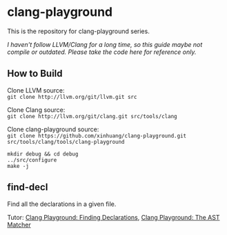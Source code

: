 clang-playground
================

This is the repository for clang-playground series.

*I haven't follow LLVM/Clang for a long time, so this guide maybe not compile or outdated. Please take the code here for reference only.*

## How to Build

Clone LLVM source:  
`git clone http://llvm.org/git/llvm.git src`

Clone Clang source:  
`git clone http://llvm.org/git/clang.git src/tools/clang`

Clone clang-playground source:  
`git clone https://github.com/xinhuang/clang-playground.git src/tools/clang/tools/clang-playground` 

```
mkdir debug && cd debug
../src/configure
make -j
```

## find-decl

Find all the declarations in a given file.

Tutor: [Clang Playground: Finding Declarations], [Clang Playground: The AST Matcher]

[Clang Playground: Finding Declarations]:https://xinhuang.github.io/posts/2014-10-19-clang-tutorial-finding-declarations.html
[Clang Playground: The AST Matcher]:https://xinhuang.github.io/posts/2015-02-08-clang-tutorial-the-ast-matcher.html
